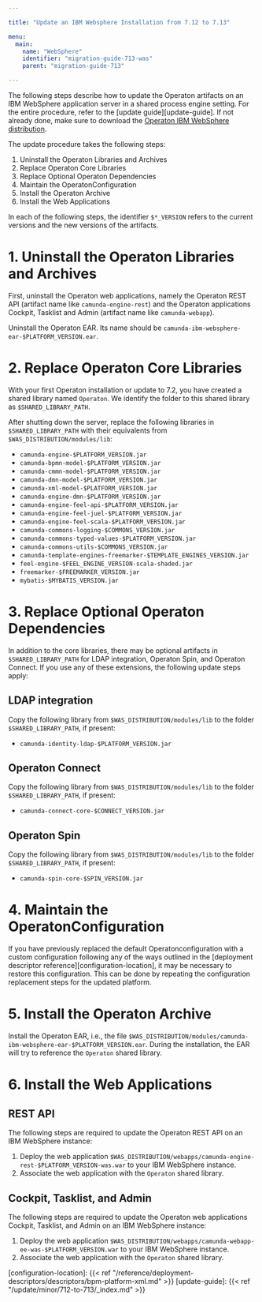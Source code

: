 ```yaml
---

title: "Update an IBM Websphere Installation from 7.12 to 7.13"

menu:
  main:
    name: "WebSphere"
    identifier: "migration-guide-713-was"
    parent: "migration-guide-713"

---
```



The following steps describe how to update the Operaton artifacts on an IBM WebSphere application server in a shared process engine setting. For the entire procedure, refer to the [update guide][update-guide]. If not already done, make sure to download the [Operaton IBM WebSphere distribution](https://artifacts.camunda.com/artifactory/camunda-bpm-ee/org/camunda/bpm/websphere/camunda-bpm-websphere/7.13.0-ee/).

The update procedure takes the following steps:

1. Uninstall the Operaton Libraries and Archives
2. Replace Operaton Core Libraries
3. Replace Optional Operaton Dependencies
4. Maintain the OperatonConfiguration
5. Install the Operaton Archive
6. Install the Web Applications

In each of the following steps, the identifier `$*_VERSION` refers to the current versions and the new versions of the artifacts.

# 1. Uninstall the Operaton Libraries and Archives

First, uninstall the Operaton web applications, namely the Operaton REST API (artifact name like `camunda-engine-rest`) and the Operaton applications Cockpit, Tasklist and Admin (artifact name like `camunda-webapp`).

Uninstall the Operaton EAR. Its name should be `camunda-ibm-websphere-ear-$PLATFORM_VERSION.ear`.

# 2. Replace Operaton Core Libraries

With your first Operaton installation or update to 7.2, you have created a shared library named `Operaton`. We identify the folder to this shared library as `$SHARED_LIBRARY_PATH`.

After shutting down the server, replace the following libraries in `$SHARED_LIBRARY_PATH` with their equivalents from `$WAS_DISTRIBUTION/modules/lib`:

* `camunda-engine-$PLATFORM_VERSION.jar`
* `camunda-bpmn-model-$PLATFORM_VERSION.jar`
* `camunda-cmmn-model-$PLATFORM_VERSION.jar`
* `camunda-dmn-model-$PLATFORM_VERSION.jar`
* `camunda-xml-model-$PLATFORM_VERSION.jar`
* `camunda-engine-dmn-$PLATFORM_VERSION.jar`
* `camunda-engine-feel-api-$PLATFORM_VERSION.jar`
* `camunda-engine-feel-juel-$PLATFORM_VERSION.jar`
* `camunda-engine-feel-scala-$PLATFORM_VERSION.jar`
* `camunda-commons-logging-$COMMONS_VERSION.jar`
* `camunda-commons-typed-values-$PLATFORM_VERSION.jar`
* `camunda-commons-utils-$COMMONS_VERSION.jar`
* `camunda-template-engines-freemarker-$TEMPLATE_ENGINES_VERSION.jar`
* `feel-engine-$FEEL_ENGINE_VERSION-scala-shaded.jar`
* `freemarker-$FREEMARKER_VERSION.jar`
* `mybatis-$MYBATIS_VERSION.jar`

# 3. Replace Optional Operaton Dependencies

In addition to the core libraries, there may be optional artifacts in `$SHARED_LIBRARY_PATH` for LDAP integration, Operaton Spin, and Operaton Connect. If you use any of these extensions, the following update steps apply:

## LDAP integration

Copy the following library from `$WAS_DISTRIBUTION/modules/lib` to the folder `$SHARED_LIBRARY_PATH`, if present:

* `camunda-identity-ldap-$PLATFORM_VERSION.jar`

## Operaton Connect

Copy the following library from `$WAS_DISTRIBUTION/modules/lib` to the folder `$SHARED_LIBRARY_PATH`, if present:

* `camunda-connect-core-$CONNECT_VERSION.jar`

## Operaton Spin

Copy the following library from `$WAS_DISTRIBUTION/modules/lib` to the folder `$SHARED_LIBRARY_PATH`, if present:

* `camunda-spin-core-$SPIN_VERSION.jar`


# 4. Maintain the OperatonConfiguration

If you have previously replaced the default Operatonconfiguration with a custom configuration following any of the ways outlined in the [deployment descriptor reference][configuration-location], it may be necessary to restore this configuration. This can be done by repeating the configuration replacement steps for the updated platform.

# 5. Install the Operaton Archive

Install the Operaton EAR, i.e., the file `$WAS_DISTRIBUTION/modules/camunda-ibm-websphere-ear-$PLATFORM_VERSION.ear`. During the installation, the EAR will try to reference the `Operaton` shared library.

# 6. Install the Web Applications

## REST API

The following steps are required to update the Operaton REST API on an IBM WebSphere instance:

1. Deploy the web application `$WAS_DISTRIBUTION/webapps/camunda-engine-rest-$PLATFORM_VERSION-was.war` to your IBM WebSphere instance.
2. Associate the web application with the `Operaton` shared library.

## Cockpit, Tasklist, and Admin

The following steps are required to update the Operaton web applications Cockpit, Tasklist, and Admin on an IBM WebSphere instance:

1. Deploy the web application `$WAS_DISTRIBUTION/webapps/camunda-webapp-ee-was-$PLATFORM_VERSION.war` to your IBM WebSphere instance.
2. Associate the web application with the `Operaton` shared library.

[configuration-location]: {{< ref "/reference/deployment-descriptors/descriptors/bpm-platform-xml.md" >}}
[update-guide]: {{< ref "/update/minor/712-to-713/_index.md" >}}
